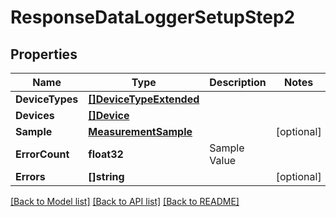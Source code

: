 # ResponseDataLoggerSetupStep2

## Properties

Name | Type | Description | Notes
------------ | ------------- | ------------- | -------------
**DeviceTypes** | [**[]DeviceTypeExtended**](DeviceTypeExtended.md) |  | 
**Devices** | [**[]Device**](Device.md) |  | 
**Sample** | [**MeasurementSample**](MeasurementSample.md) |  | [optional] 
**ErrorCount** | **float32** | Sample Value | 
**Errors** | **[]string** |  | [optional] 

[[Back to Model list]](../README.md#documentation-for-models) [[Back to API list]](../README.md#documentation-for-api-endpoints) [[Back to README]](../README.md)


